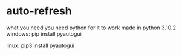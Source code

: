 # auto-refresh
what you need
you need python for it to work made in python 3.10.2
windows:
pip install pyautogui  

linux:
pip3 install pyautogui
